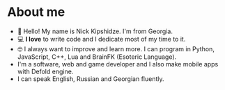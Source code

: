 # About me

* 👋 Hello! My name is Nick Kipshidze. I'm from Georgia.
* 💻 **I love** to write code and I dedicate most of my time to it.
* 🤓 I always want to improve and learn more. I can program in Python, JavaScript, C++, Lua and BrainFK (Esoteric Language).
* I'm a software, web and game developer and I also make mobile apps with Defold engine.
* I can speak English, Russian and Georgian fluently.
